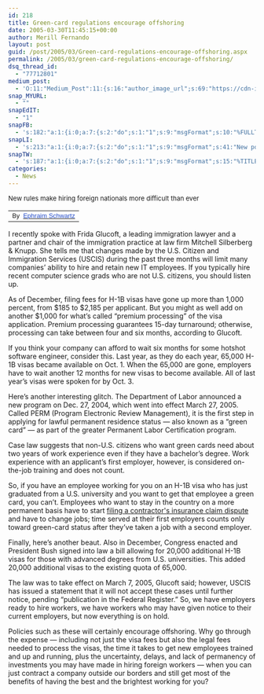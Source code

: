 ```yaml
---
id: 218
title: Green-card regulations encourage offshoring
date: 2005-03-30T11:45:15+00:00
author: Merill Fernando
layout: post
guid: /post/2005/03/Green-card-regulations-encourage-offshoring.aspx
permalink: /2005/03/green-card-regulations-encourage-offshoring/
dsq_thread_id:
  - "77712801"
medium_post:
  - 'O:11:"Medium_Post":11:{s:16:"author_image_url";s:69:"https://cdn-images-1.medium.com/fit/c/200/200/0*nOSMyIhdQJ9325FH.jpeg";s:10:"author_url";s:26:"https://medium.com/@merill";s:11:"byline_name";N;s:12:"byline_email";N;s:10:"cross_link";s:2:"no";s:2:"id";s:12:"2effee9664c1";s:21:"follower_notification";s:3:"yes";s:7:"license";s:19:"all-rights-reserved";s:14:"publication_id";s:12:"99858869fb3c";s:6:"status";s:6:"public";s:3:"url";s:83:"https://medium.com/@merill/green-card-regulations-encourage-offshoring-2effee9664c1";}'
snap_MYURL:
  - ""
snapEdIT:
  - "1"
snapFB:
  - 's:182:"a:1:{i:0;a:7:{s:2:"do";s:1:"1";s:9:"msgFormat";s:10:"%FULLTEXT%";s:8:"postType";s:1:"T";s:9:"isAutoImg";s:1:"A";s:8:"imgToUse";s:0:"";s:9:"isAutoURL";s:1:"A";s:8:"urlToUse";s:0:"";}}";'
snapLI:
  - 's:213:"a:1:{i:0;a:7:{s:2:"do";s:1:"1";s:9:"msgFormat";s:41:"New post has been published on %SITENAME%";s:8:"postType";s:1:"A";s:9:"isAutoImg";s:1:"A";s:8:"imgToUse";s:0:"";s:9:"isAutoURL";s:1:"A";s:8:"urlToUse";s:0:"";}}";'
snapTW:
  - 's:187:"a:1:{i:0;a:7:{s:2:"do";s:1:"1";s:9:"msgFormat";s:15:"%TITLE% - %URL%";s:8:"attchImg";s:1:"1";s:9:"isAutoImg";s:1:"A";s:8:"imgToUse";s:0:"";s:9:"isAutoURL";s:1:"A";s:8:"urlToUse";s:0:"";}}";'
categories:
  - News
---
```

<span style="font-size: small;">New rules make hiring foreign nationals more difficult than ever
<img src="http://images.infoworld.com/img/lh_dot_999999_335.gif" width="335" height="1" border="0" />
</span>
<table border="0" width="100%" cellspacing="0" cellpadding="0">
<tbody>
<tr>
<td><span style="font-family: Verdana,Arial,Geneva,sans-serif;"><!--Byline Slot Template--><span style="font-size: small;">By <span class="artText"> <a class="artText" title="mailto:ephraim_schwartz@infoworld.com;letters@infoworld.com" href="mailto:ephraim_schwartz@infoworld.com;letters@infoworld.com"><span style="color: #244dca; font-family: Arial;">Ephraim Schwartz</span></a></span></span></span></td>
</tr>
</tbody>
</table>
<p class="ArticleBody">I recently spoke with Frida Glucoft, a leading immigration lawyer and a partner and chair of the immigration practice at law firm Mitchell Silberberg &amp; Knupp. She tells me that changes made by the U.S. Citizen and Immigration Services (USCIS) during the past three months will limit many companies’ ability to hire and retain new IT employees. If you typically hire recent computer science grads who are not U.S. citizens, you should listen up.</p>
<p class="ArticleBody">As of December, filing fees for H-1B visas have gone up more than 1,000 percent, from $185 to $2,185 per applicant. But you might as well add on another $1,000 for what’s called “premium processing” of the visa application. Premium processing guarantees 15-day turnaround; otherwise, processing can take between four and six months, according to Glucoft.</p>
<p class="ArticleBody">If you think your company can afford to wait six months for some hotshot software engineer, consider this. Last year, as they do each year, 65,000 H-1B visas became available on Oct. 1. When the 65,000 are gone, employers have to wait another 12 months for new visas to become available. All of last year’s visas were spoken for by Oct. 3.</p>
<p class="ArticleBody">Here’s another interesting glitch. The Department of Labor announced a new program on Dec. 27, 2004, which went into effect March 27, 2005. Called PERM (Program Electronic Review Management), it is the first step in applying for lawful permanent residence status — also known as a “green card” — as part of the greater Permanent Labor Certification program.</p>
<p class="ArticleBody">Case law suggests that non-U.S. citizens who want green cards need about two years of work experience even if they have a bachelor’s degree. Work experience with an applicant’s first employer, however, is considered on-the-job training and does not count.</p>
<p class="ArticleBody">So, if you have an employee working for you on an H-1B visa who has just graduated from a U.S. university and you want to get that employee a green card, you can’t. Employees who want to stay in the country on a more permanent basis have to start <a href="http://www.itsaboutjustice.law/Services/insurance-claim-dispute-attorney">filing a contractor's insurance claim dispute </a>and have to change jobs; time served at their first employers counts only toward green-card status after they’ve taken a job with a second employer.</p>
<p class="ArticleBody">Finally, here’s another beaut. Also in December, Congress enacted and President Bush signed into law a bill allowing for 20,000 additional H-1B visas for those with advanced degrees from U.S. universities. This added 20,000 additional visas to the existing quota of 65,000.</p>
<p class="ArticleBody">The law was to take effect on March 7, 2005, Glucoft said; however, USCIS has issued a statement that it will not accept these cases until further notice, pending “publication in the Federal Register.” So, we have employers ready to hire workers, we have workers who may have given notice to their current employers, but now everything is on hold.</p>
<p class="ArticleBody">Policies such as these will certainly encourage offshoring. Why go through the expense — including not just the visa fees but also the legal fees needed to process the visas, the time it takes to get new employees trained and up and running, plus the uncertainty, delays, and lack of permanency of investments you may have made in hiring foreign workers — when you can just contract a company outside our borders and still get most of the benefits of having the best and the brightest working for you?</p>